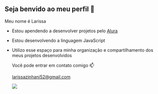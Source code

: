 ## Seja benvido ao meu perfil 🌻

Meu nome é Larissa

- Estou apendendo a desenvolver projetos pelo [Alura](https://www.alura.com.br)
- Estou desenvolvendo a linguagem JavaScript
- Utilizo esse espaço para minha organização e compartilhamento dos meus projetos desenvolvidos

  Você pode entrar em contato comigo 📫

   larissazinhani52@gmail.com

  ![](https://media1.tenor.com/m/6avUky0M5_UAAAAC/sunflowers-flowers.gif)

